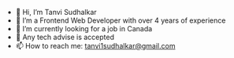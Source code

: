 - 👋 Hi, I’m Tanvi Sudhalkar
- 👀 I’m a Frontend Web Developer with over 4 years of experience
- 🌱 I’m currently looking for a job in Canada
- 💞️ Any tech advise is accepted
- 📫 How to reach me: tanvi1sudhalkar@gmail.com

<!---
tanvi1sudhalkar/tanvi1sudhalkar is a ✨ special ✨ repository because its `README.md` (this file) appears on your GitHub profile.
You can click the Preview link to take a look at your changes.
--->
